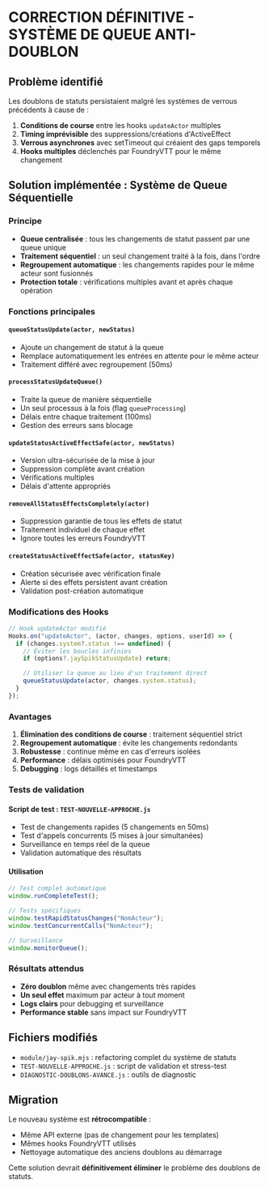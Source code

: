 # CORRECTION DÉFINITIVE - SYSTÈME DE QUEUE ANTI-DOUBLON

## Problème identifié

Les doublons de statuts persistaient malgré les systèmes de verrous précédents à cause de :

1. **Conditions de course** entre les hooks `updateActor` multiples
2. **Timing imprévisible** des suppressions/créations d'ActiveEffect
3. **Verrous asynchrones** avec setTimeout qui créaient des gaps temporels
4. **Hooks multiples** déclenchés par FoundryVTT pour le même changement

## Solution implémentée : Système de Queue Séquentielle

### Principe

- **Queue centralisée** : tous les changements de statut passent par une queue unique
- **Traitement séquentiel** : un seul changement traité à la fois, dans l'ordre
- **Regroupement automatique** : les changements rapides pour le même acteur sont fusionnés
- **Protection totale** : vérifications multiples avant et après chaque opération

### Fonctions principales

#### `queueStatusUpdate(actor, newStatus)`

- Ajoute un changement de statut à la queue
- Remplace automatiquement les entrées en attente pour le même acteur
- Traitement différé avec regroupement (50ms)

#### `processStatusUpdateQueue()`

- Traite la queue de manière séquentielle
- Un seul processus à la fois (flag `queueProcessing`)
- Délais entre chaque traitement (100ms)
- Gestion des erreurs sans blocage

#### `updateStatusActiveEffectSafe(actor, newStatus)`

- Version ultra-sécurisée de la mise à jour
- Suppression complète avant création
- Vérifications multiples
- Délais d'attente appropriés

#### `removeAllStatusEffectsCompletely(actor)`

- Suppression garantie de tous les effets de statut
- Traitement individuel de chaque effet
- Ignore toutes les erreurs FoundryVTT

#### `createStatusActiveEffectSafe(actor, statusKey)`

- Création sécurisée avec vérification finale
- Alerte si des effets persistent avant création
- Validation post-création automatique

### Modifications des Hooks

```javascript
// Hook updateActor modifié
Hooks.on("updateActor", (actor, changes, options, userId) => {
  if (changes.system?.status !== undefined) {
    // Éviter les boucles infinies
    if (options?.jaySpikStatusUpdate) return;

    // Utiliser la queue au lieu d'un traitement direct
    queueStatusUpdate(actor, changes.system.status);
  }
});
```

### Avantages

1. **Élimination des conditions de course** : traitement séquentiel strict
2. **Regroupement automatique** : évite les changements redondants
3. **Robustesse** : continue même en cas d'erreurs isolées
4. **Performance** : délais optimisés pour FoundryVTT
5. **Debugging** : logs détaillés et timestamps

### Tests de validation

#### Script de test : `TEST-NOUVELLE-APPROCHE.js`

- Test de changements rapides (5 changements en 50ms)
- Test d'appels concurrents (5 mises à jour simultanées)
- Surveillance en temps réel de la queue
- Validation automatique des résultats

#### Utilisation

```javascript
// Test complet automatique
window.runCompleteTest();

// Tests spécifiques
window.testRapidStatusChanges("NomActeur");
window.testConcurrentCalls("NomActeur");

// Surveillance
window.monitorQueue();
```

### Résultats attendus

- **Zéro doublon** même avec changements très rapides
- **Un seul effet** maximum par acteur à tout moment
- **Logs clairs** pour debugging et surveillance
- **Performance stable** sans impact sur FoundryVTT

## Fichiers modifiés

- `module/jay-spik.mjs` : refactoring complet du système de statuts
- `TEST-NOUVELLE-APPROCHE.js` : script de validation et stress-test
- `DIAGNOSTIC-DOUBLONS-AVANCE.js` : outils de diagnostic

## Migration

Le nouveau système est **rétrocompatible** :

- Même API externe (pas de changement pour les templates)
- Mêmes hooks FoundryVTT utilisés
- Nettoyage automatique des anciens doublons au démarrage

Cette solution devrait **définitivement éliminer** le problème des doublons de statuts.
